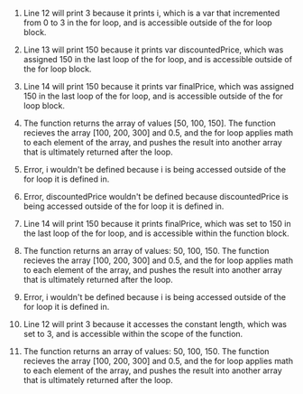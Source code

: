 1. Line 12 will print 3 because it prints i, which is a var that incremented from 0 to 3 in the for loop, and is accessible outside of the for loop block.
   
2. Line 13 will print 150 because it prints var discountedPrice, which was assigned 150 in the last loop of the for loop, and is accessible outside of the for loop block.
   
3. Line 14 will print 150 because it prints var finalPrice, which was assigned 150 in the last loop of the for loop, and is accessible outside of the for loop block.
   
4. The function returns the array of values [50, 100, 150]. The function recieves the array [100, 200, 300] and 0.5, and the for loop applies math to each element of the array, and pushes the result into another array that is ultimately returned after the loop.
   
5. Error, i wouldn't be defined because i is being accessed outside of the for loop it is defined in.
   
6. Error, discountedPrice wouldn't be defined because discountedPrice is being accessed outside of the for loop it is defined in.
   
7. Line 14 will print 150 because it prints finalPrice, which was set to 150 in the last loop of the for loop, and is accessible within the function block.

8. The function returns an array of values: 50, 100, 150. The function recieves the array [100, 200, 300] and 0.5, and the for loop applies math to each element of the array, and pushes the result into another array that is ultimately returned after the loop.
   
9. Error, i wouldn't be defined because i is being accessed outside of the for loop it is defined in.
    
10. Line 12 will print 3 because it accesses the constant length, which was set to 3, and is accessible within the scope of the function.
    
11. The function returns an array of values: 50, 100, 150. The function recieves the array [100, 200, 300] and 0.5, and the for loop applies math to each element of the array, and pushes the result into another array that is ultimately returned after the loop.
